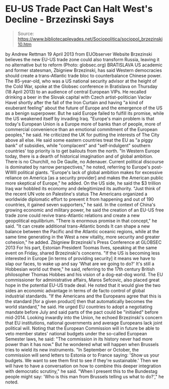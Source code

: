 # EU-US Trade Pact Can Halt West's Decline - Brzezinski Says

> Source: https://www.bibliotecapleyades.net/Sociopolitica/sociopol_brzezinski10.htm

by Andrew Rettman
19 April 2013
from
EUObserver Website
Brzezinski believes the new
EU-US trade zone could also transform Russia,
leaving it no alternative but
to reform
(Photo: globsec.org)
BRATISLAVA
US academic and former statesman,
Zbigniew Brzezinski, has said Western democracies should
create a trans-Atlantic trade bloc to counterbalance Chinese power.
The 85-year-old, who was a US national security advisor at the height of the
Cold War, spoke at the
Globsec conference in Bratislava on
Thursday (18 April 2013) to an audience of central European VIPs.
He recalled drinking a beer in the Slovak capital with Czech
artist-politician Vaclav Havel shortly after the fall of the Iron Curtain
and having "a kind of exuberant feeling" about the future of Europe and the
emergence of the US as a benign superpower.
But he said Europe failed to fulfill its promise, while the US weakened
itself by invading Iraq.
"Europe's main problem is that today's
European Union is a Europe more of banks than of people, more of
commercial convenience than an emotional commitment of the European
peoples," he said.
He criticized the UK for putting the interests
of The City above all else.
He said some eastern countries treat the EU as
"a piggy bank" of subsidies, while "complacent" and "self-indulgent"
southern countries' top priority is to get bailouts from the north.
"In Western Europe today, there is a dearth
of historical imagination and of global ambition. There is no Churchill,
no De Gaulle, no Adenauer. Current political discourse is dominated by
narrow perspectives," he noted, referring to Europe's post-WWII
political giants.
"Europe's lack of global ambition makes for excessive reliance on
America [as a security provider] and makes the American public more
skeptical of Europe," he added.
On the US side, he said the $3 trillion Iraq war
hobbled its economy and delegitimized its authority.
"Just think of the recent UN vote on
Palestine's status
The Americans organized a worldwide diplomatic
effort to prevent it from happening and out of 190 countries, it gained
seven supporters," he said.
In the context of China's growing economic and
military power, he said the creation of an EU-US free trade zone could
revive trans-Atlantic relations and create a new geopolitical equilibrium.
"There is enormous promise in that concept,"
he said.
"It can create additional trans-Atlantic bonds
It can shape a new
balance between the Pacific and the Atlantic oceanic regions, while at
the same time generating in the West a new vitality, more security and
greater cohesion," he added.
Zbigniew Brzezinski's Press Conference at GLOBSEC 2013
For his part, Estonian President Toomas Ilves,
speaking at the same event on Friday, shared Brzezinski's concerns.
"If the US is becoming less interested in
Europe [in terms of providing security]
it means we have to slap our
faces, to wake up and say 'What are we going to do?' It's still a
Hobbesian world out there," he said, referring to the 17th
century British philosopher Thomas Hobbes and his vision of a
dog-eat-dog world.
The EU commissioner for administrative affairs,
Maros Sefcovic, also placed great hope in the potential EU-US trade
deal.
He noted that it would give the two sides an economic advantage in terms of
de facto control of global industrial standards.
"If the Americans and the Europeans agree
that this is the standard [for a given product] then that automatically
becomes the world standard," he said.
He urged EU countries to adopt a negotiating
mandate before July and said parts of the pact could be "initialed" before
mid-2014.
Looking inwardly into the Union, he echoed Brzezinski's concern that EU
institutions, national governments and average Europeans lack joint
political will.
Noting that the European Commission will in future be able to veto member
states' national budgets under the so-called European Semester laws, he
said:
"The commission in its history never had
more power than it has now."
But he wondered what will happen when Brussels
tries to wield its new instruments.
"In September or October, the commission
will send letters to Estonia or to France saying: 'Show us your budgets.
We want to see them first to see if they're sustainable.' Then we will
have to have a conversation on how to combine this deeper integration
with democratic scrutiny," he said.
"When I present this to the Bundestag
people might say: 'Who is this
man from Brussels telling us what to do?'," he noted.
